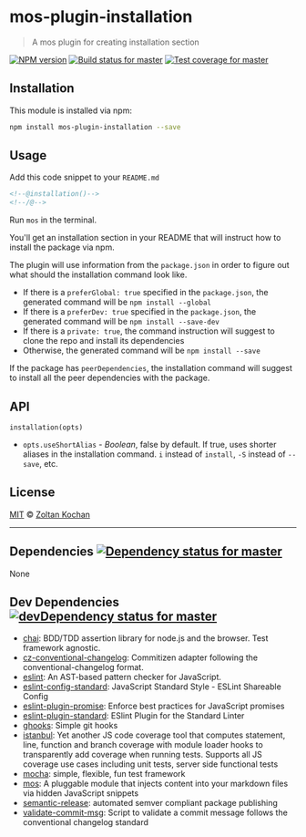 <!--@'# ' + package.name-->
# mos-plugin-installation
<!--/@-->

<!--@'> ' + package.description-->
> A mos plugin for creating installation section
<!--/@-->

<!--@shields.flatSquare('npm', 'travis', 'coveralls')-->
[![NPM version](https://img.shields.io/npm/v/mos-plugin-installation.svg?style=flat-square)](https://www.npmjs.com/package/mos-plugin-installation) [![Build status for master](https://img.shields.io/travis/zkochan/mos-plugin-installation/master.svg?style=flat-square)](https://travis-ci.org/zkochan/mos-plugin-installation) [![Test coverage for master](https://img.shields.io/coveralls/zkochan/mos-plugin-installation/master.svg?style=flat-square)](https://coveralls.io/r/zkochan/mos-plugin-installation?branch=master)
<!--/@-->

<!--@installation()-->
## Installation

This module is installed via npm:

```sh
npm install mos-plugin-installation --save
```
<!--/@-->

## Usage

Add this code snippet to your `README.md`

```md
<!--@installation()-->
<!--/@-->
```

Run `mos` in the terminal.

You'll get an installation section in your README that will instruct how to install the package via npm.

The plugin will use information from the `package.json` in order to figure out what should the installation command look like.

- If there is a `preferGlobal: true` specified in the `package.json`, the generated command will be `npm install --global`
- If there is a `preferDev: true` specified in the `package.json`, the generated command will be `npm install --save-dev`
- If there is a `private: true`, the command instruction will suggest to clone the repo and install its dependencies
- Otherwise, the generated command will be `npm install --save`

If the package has `peerDependencies`, the installation command will suggest to install all the peer dependencies with the package.

## API

`installation(opts)`

- `opts.useShortAlias` - _Boolean_, false by default. If true, uses shorter aliases in the installation command. `i` instead of `install`, `-S` instead of `--save`, etc.

<!--@license()-->
## License

[MIT](./LICENSE) © [Zoltan Kochan](http://kochan.io)
<!--/@-->

* * *

<!--@dependencies({ shield: 'flat-square' })-->
## <a name="dependencies">Dependencies</a> [![Dependency status for master](https://img.shields.io/david/zkochan/mos-plugin-installation/master.svg?style=flat-square)](https://david-dm.org/zkochan/mos-plugin-installation/master)

None
<!--/@-->

<!--@devDependencies({ shield: 'flat-square' })-->
## <a name="dev-dependencies">Dev Dependencies</a> [![devDependency status for master](https://img.shields.io/david/dev/zkochan/mos-plugin-installation/master.svg?style=flat-square)](https://david-dm.org/zkochan/mos-plugin-installation/master#info=devDependencies)

- [chai](https://github.com/chaijs/chai): BDD/TDD assertion library for node.js and the browser. Test framework agnostic.
- [cz-conventional-changelog](https://github.com/commitizen/cz-conventional-changelog): Commitizen adapter following the conventional-changelog format.
- [eslint](https://github.com/eslint/eslint): An AST-based pattern checker for JavaScript.
- [eslint-config-standard](https://github.com/feross/eslint-config-standard): JavaScript Standard Style - ESLint Shareable Config
- [eslint-plugin-promise](https://github.com/xjamundx/eslint-plugin-promise): Enforce best practices for JavaScript promises
- [eslint-plugin-standard](https://github.com/xjamundx/eslint-plugin-standard): ESlint Plugin for the Standard Linter
- [ghooks](https://github.com/gtramontina/ghooks): Simple git hooks
- [istanbul](https://github.com/gotwarlost/istanbul): Yet another JS code coverage tool that computes statement, line, function and branch coverage with module loader hooks to transparently add coverage when running tests. Supports all JS coverage use cases including unit tests, server side functional tests
- [mocha](https://github.com/mochajs/mocha): simple, flexible, fun test framework
- [mos](https://github.com/zkochan/mos): A pluggable module that injects content into your markdown files via hidden JavaScript snippets
- [semantic-release](https://github.com/semantic-release/semantic-release): automated semver compliant package publishing
- [validate-commit-msg](https://github.com/kentcdodds/validate-commit-msg): Script to validate a commit message follows the conventional changelog standard

<!--/@-->

